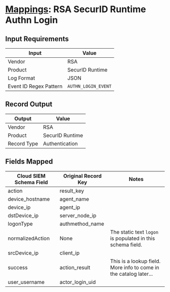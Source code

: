 # [Mappings](README.md): RSA SecurID Runtime Authn Login

## Input Requirements

|Input|Value|
|-----|-----|
|Vendor|RSA|
|Product|SecurID Runtime|
|Log Format|JSON|
|Event ID Regex Pattern|`AUTHN_LOGIN_EVENT`|

## Record Output

|Output|Value|
|------|-----|
|Vendor|RSA|
|Product|SecurID Runtime|
|Record Type|Authentication|

## Fields Mapped

|Cloud SIEM Schema Field|Original Record Key|Notes|
|-----------------------|-------------------|-----|
|action|result_key||
|device_hostname|agent_name||
|device_ip|agent_ip||
|dstDevice_ip|server_node_ip||
|logonType|authmethod_name||
|normalizedAction|None|The static text `logon` is populated in this schema field.|
|srcDevice_ip|client_ip||
|success|action_result|This is a lookup field. More info to come in the catalog later...|
|user_username|actor_login_uid||

